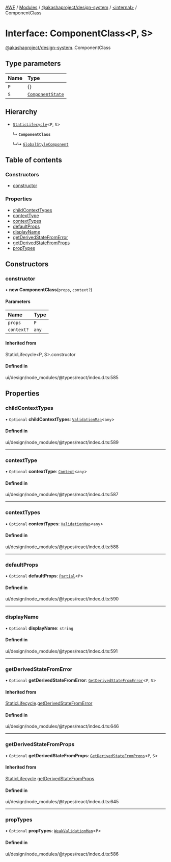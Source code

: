 [AWF](../README.md) / [Modules](../modules.md) / [@akashaproject/design-system](../modules/akashaproject_design_system.md) / [<internal\>](../modules/akashaproject_design_system._internal_.md) / ComponentClass

# Interface: ComponentClass<P, S\>

[@akashaproject/design-system](../modules/akashaproject_design_system.md).[<internal>](../modules/akashaproject_design_system._internal_.md).ComponentClass

## Type parameters

| Name | Type |
| :------ | :------ |
| `P` | {} |
| `S` | [`ComponentState`](../modules/akashaproject_design_system._internal_.md#componentstate) |

## Hierarchy

- [`StaticLifecycle`](akashaproject_design_system._internal_.StaticLifecycle.md)<`P`, `S`\>

  ↳ **`ComponentClass`**

  ↳↳ [`GlobalStyleComponent`](akashaproject_design_system._internal_.GlobalStyleComponent.md)

## Table of contents

### Constructors

- [constructor](akashaproject_design_system._internal_.ComponentClass.md#constructor)

### Properties

- [childContextTypes](akashaproject_design_system._internal_.ComponentClass.md#childcontexttypes)
- [contextType](akashaproject_design_system._internal_.ComponentClass.md#contexttype)
- [contextTypes](akashaproject_design_system._internal_.ComponentClass.md#contexttypes)
- [defaultProps](akashaproject_design_system._internal_.ComponentClass.md#defaultprops)
- [displayName](akashaproject_design_system._internal_.ComponentClass.md#displayname)
- [getDerivedStateFromError](akashaproject_design_system._internal_.ComponentClass.md#getderivedstatefromerror)
- [getDerivedStateFromProps](akashaproject_design_system._internal_.ComponentClass.md#getderivedstatefromprops)
- [propTypes](akashaproject_design_system._internal_.ComponentClass.md#proptypes)

## Constructors

### constructor

• **new ComponentClass**(`props`, `context?`)

#### Parameters

| Name | Type |
| :------ | :------ |
| `props` | `P` |
| `context?` | `any` |

#### Inherited from

StaticLifecycle<P, S\>.constructor

#### Defined in

ui/design/node_modules/@types/react/index.d.ts:585

## Properties

### childContextTypes

• `Optional` **childContextTypes**: [`ValidationMap`](../modules/akashaproject_design_system._internal_.md#validationmap)<`any`\>

#### Defined in

ui/design/node_modules/@types/react/index.d.ts:589

___

### contextType

• `Optional` **contextType**: [`Context`](akashaproject_design_system._internal_.Context.md)<`any`\>

#### Defined in

ui/design/node_modules/@types/react/index.d.ts:587

___

### contextTypes

• `Optional` **contextTypes**: [`ValidationMap`](../modules/akashaproject_design_system._internal_.md#validationmap)<`any`\>

#### Defined in

ui/design/node_modules/@types/react/index.d.ts:588

___

### defaultProps

• `Optional` **defaultProps**: [`Partial`](../modules/akashaproject_design_system._internal_.md#partial)<`P`\>

#### Defined in

ui/design/node_modules/@types/react/index.d.ts:590

___

### displayName

• `Optional` **displayName**: `string`

#### Defined in

ui/design/node_modules/@types/react/index.d.ts:591

___

### getDerivedStateFromError

• `Optional` **getDerivedStateFromError**: [`GetDerivedStateFromError`](../modules/akashaproject_design_system._internal_.md#getderivedstatefromerror)<`P`, `S`\>

#### Inherited from

[StaticLifecycle](akashaproject_design_system._internal_.StaticLifecycle.md).[getDerivedStateFromError](akashaproject_design_system._internal_.StaticLifecycle.md#getderivedstatefromerror)

#### Defined in

ui/design/node_modules/@types/react/index.d.ts:646

___

### getDerivedStateFromProps

• `Optional` **getDerivedStateFromProps**: [`GetDerivedStateFromProps`](../modules/akashaproject_design_system._internal_.md#getderivedstatefromprops)<`P`, `S`\>

#### Inherited from

[StaticLifecycle](akashaproject_design_system._internal_.StaticLifecycle.md).[getDerivedStateFromProps](akashaproject_design_system._internal_.StaticLifecycle.md#getderivedstatefromprops)

#### Defined in

ui/design/node_modules/@types/react/index.d.ts:645

___

### propTypes

• `Optional` **propTypes**: [`WeakValidationMap`](../modules/akashaproject_design_system._internal_.md#weakvalidationmap)<`P`\>

#### Defined in

ui/design/node_modules/@types/react/index.d.ts:586
